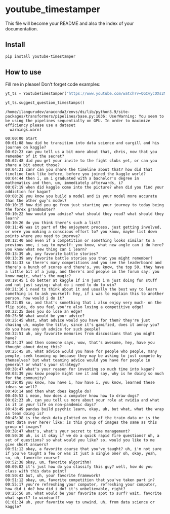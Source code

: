 youtube_timestamper
================

<!-- WARNING: THIS FILE WAS AUTOGENERATED! DO NOT EDIT! -->

This file will become your README and also the index of your
documentation.

## Install

``` sh
pip install youtube-timestamper
```

## How to use

Fill me in please! Don’t forget code examples:

``` python
yt_ts = YoutubeTimestamper("https://www.youtube.com/watch?v=QGCvycOXs2M")
```

``` python
yt_ts.suggest_question_timestamps()
```

    /home/ilangurudev/anaconda3/envs/ds/lib/python3.9/site-packages/transformers/pipelines/base.py:1036: UserWarning: You seem to be using the pipelines sequentially on GPU. In order to maximize efficiency please use a dataset
      warnings.warn(

    00:00:00 Start
    00:01:08 how did he transition into data science and cargill and his journey on kaggle?
    00:02:23 can you tell us a bit more about that, chris, now that you remember of it the secret?
    00:02:48 did you get your invite to the fight clubs yet, or can you share a bit about those?
    00:04:21 can? can you share the timeline about that? how did that timeline look like before, before you joined the kaggle world?
    00:04:44 then i, um i graduated with a bachelor's degree in mathematics and then, um, immediately afterwards, i?
    00:07:19 when did kaggle come into the picture? when did you find your addiction for kagan?
    00:08:28 you know you build a model and is your model more accurate than the other guy's model?
    00:10:15 how did you go from just starting your journey to today being the forex grandmaster?
    00:10:22 how would you advise? what should they read? what should they learn?
    00:10:26 do you think there's such a list?
    00:11:49 was it part of the enjoyment process, just getting involved, or were you making a conscious effort to? you know, maybe list down points where you need to improve?
    00:12:40 and even if a competition or something looks similar to a previous one, i say to myself: you know, what new angle can i do here? you know what new thing can i learn?
    00:13:39 uh, any favorite battle stories?
    00:13:39 any favorite battle stories you that you might remember?
    00:14:33 so there's many competitions and you see the leaderboard and there's a bunch of scores and there's, you know, the top 50, they have a little bit of a jump, and there's and people in the forum say: you know magic, what's the magic?
    00:19:45 i do better at kaggle if i'm just i'm just doing fun stuff and not just saying: what do i need to do to win?
    00:21:16 i need to think about it and usually the best way to learn something is to ask yourself: hey, if i was to explain this to another person, how would i do it?
    00:22:05 so, and that's something that i also enjoy very much- on the flip side, do you feel you're also losing a competitive edge?
    00:22:25 does you do lose an edge?
    00:25:56 what would be your advice?
    00:25:45 what, what advice would you have for them? they're just chasing uh, maybe the title, since it's gamified, does it annoy you? do you have any uh advice for such people?
    00:32:51 uh, any favorite memories from discussions that you might have?
    00:34:37 and then someone says, wow, that's awesome, hey, have you thought about doing this?
    00:25:45 um, what advice would you have for people who people, many people, seek teaming up because they may be asking to just compete by themselves? but what teaming advice would you have for people in general? or what's your strategy?
    00:38:47 what's your reason for investing so much time into kagan?
    00:03:39 you know people might see it and say, why is he doing so much for the community?
    00:39:05 you know, how have i, how have i, you know, learned these ideas so well?
    00:40:14 and then what does kaggle do?
    00:40:53 i mean, how does a computer know how to draw dogs?
    00:02:23 uh, can you tell us more about your role at nvidia and what is it in your life on non-pandemic days?
    00:43:49 pandas build psychic learn, okay, uh, but what, what the wrap is team doing is?
    00:45:38 is the desk data plotted on top of the train data or is the test data over here? like: is this group of images the same as this group of images?
    00:38:47 what's, what's your secret to time management?
    00:50:30 uh, is it okay if we do a quick rapid fire questions? uh, a set of questions? so what would you like? so, would you like to me give short answers?
    00:51:12 okay, a favorite course that you've taught? uh, i'm not sure if you've taught a few or was it just a single one? oh, okay, yeah, so, uh, favorite course?
    00:52:38 okay, um, favorite algorithm?
    00:09:02 it's just how do you classify this guy? well, how do you class with this data point?
    00:50:43 but, uh, your favorite framework?
    00:51:12 okay, um, favorite competition that you've taken part in?
    00:55:17 you're refreshing your computer, refreshing your computer, how did i do? how did i do? it's unbelievable, right?
    00:25:56 um, what would be your favorite spot to surf? wait, favorite what sport? to windsurf?
    01:01:24 uh, your favorite way to unwind, uh, from data science or kaggle?
